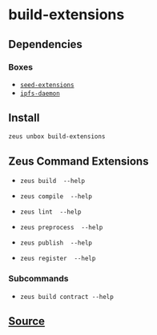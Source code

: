 
build-extensions 
====================




## Dependencies
### Boxes
* [`seed-extensions`](seed-extensions.md)
* [`ipfs-daemon`](ipfs-daemon.md)




## Install
```bash
zeus unbox build-extensions
```


## Zeus Command Extensions
* ```zeus build  --help```

* ```zeus compile  --help```

* ```zeus lint  --help```

* ```zeus preprocess  --help```

* ```zeus publish  --help```

* ```zeus register  --help```

### Subcommands
* ```zeus build contract --help```







## [Source](https://github.com/liquidapps-io/zeus-sdk/tree/master/boxes/groups/core/build-extensions)
